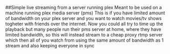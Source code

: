 ##Simple live streaming from a server running plex
Meant to be used on a machine running plex media server (pms)
This is if you have limited amount of bandwidth on your plex server and you want to watch movies/tv shows togheter with friends over the internet. Now you could all try to time up the playback but many people run their pms server at home, where they have limited bandwidth, so this will instead stream to a cheap proxy rtmp server which then all of you watch from using the same amount of bandwidth as 1 stream and also keeping everyone in sync
